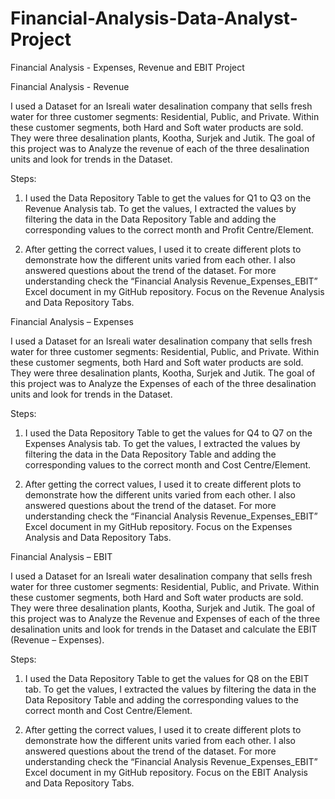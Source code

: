 # Financial-Analysis-Data-Analyst-Project
Financial Analysis - Expenses, Revenue and EBIT Project

Financial Analysis - Revenue

I used a Dataset for an Isreali water desalination company that sells fresh water for
three customer segments: Residential, Public, and Private. Within these customer
segments, both Hard and Soft water products are sold. They were three
desalination plants, Kootha, Surjek and Jutik. The goal of this project was to
Analyze the revenue of each of the three desalination units and look for trends in
the Dataset.

Steps:
1. I used the Data Repository Table to get the values for Q1 to Q3 on the
Revenue Analysis tab. To get the values, I extracted the values by filtering
the data in the Data Repository Table and adding the corresponding values to
the correct month and Profit Centre/Element.

2. After getting the correct values, I used it to create different plots to
demonstrate how the different units varied from each other. I also answered
questions about the trend of the dataset.
For more understanding check the “Financial Analysis Revenue_Expenses_EBIT”
Excel document in my GitHub repository. Focus on the Revenue Analysis and Data
Repository Tabs.


Financial Analysis – Expenses

I used a Dataset for an Isreali water desalination company that sells fresh water for
three customer segments: Residential, Public, and Private. Within these customer
segments, both Hard and Soft water products are sold. They were three
desalination plants, Kootha, Surjek and Jutik. The goal of this project was to
Analyze the Expenses of each of the three desalination units and look for trends in
the Dataset.

Steps:
1. I used the Data Repository Table to get the values for Q4 to Q7 on the
Expenses Analysis tab. To get the values, I extracted the values by filtering
the data in the Data Repository Table and adding the corresponding values to
the correct month and Cost Centre/Element.

2. After getting the correct values, I used it to create different plots to
demonstrate how the different units varied from each other. I also answered
questions about the trend of the dataset.
For more understanding check the “Financial Analysis Revenue_Expenses_EBIT”
Excel document in my GitHub repository. Focus on the Expenses Analysis and
Data Repository Tabs.

Financial Analysis – EBIT

I used a Dataset for an Isreali water desalination company that sells fresh water for
three customer segments: Residential, Public, and Private. Within these customer
segments, both Hard and Soft water products are sold. They were three
desalination plants, Kootha, Surjek and Jutik. The goal of this project was to
Analyze the Revenue and Expenses of each of the three desalination units and look
for trends in the Dataset and calculate the EBIT (Revenue – Expenses).

Steps:
1. I used the Data Repository Table to get the values for Q8 on the EBIT tab.
To get the values, I extracted the values by filtering the data in the Data
Repository Table and adding the corresponding values to the correct month
and Cost Centre/Element.

2. After getting the correct values, I used it to create different plots to
demonstrate how the different units varied from each other. I also answered
questions about the trend of the dataset.
For more understanding check the “Financial Analysis Revenue_Expenses_EBIT”
Excel document in my GitHub repository. Focus on the EBIT Analysis and Data
Repository Tabs.
